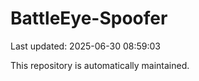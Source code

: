 # BattleEye-Spoofer

Last updated: 2025-06-30 08:59:03

This repository is automatically maintained.
